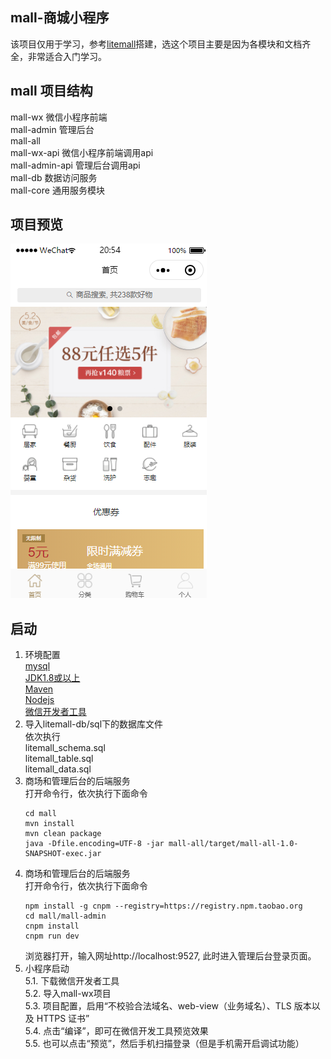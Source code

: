 ## mall-商城小程序<br>
该项目仅用于学习，参考[litemall](https://github.com/linlinjava/litemall "悬停显示")搭建，选这个项目主要是因为各模块和文档齐全，非常适合入门学习。<br>
## mall 项目结构<br>
mall-wx 微信小程序前端<br>
mall-admin 管理后台<br>
mall-all <br>
mall-wx-api 微信小程序前端调用api<br>
mall-admin-api 管理后台调用api<br>
mall-db 数据访问服务<br>
mall-core 通用服务模块<br>
## 项目预览<br>
![Alt text](https://github.com/Anhooo/mall/blob/master/img/index.png)
## 启动<br>
1. 环境配置<br>
[mysql](https://dev.mysql.com/downloads/mysql/ "悬停显示")<br>
[JDK1.8或以上](https://www.oracle.com/technetwork/java/javase/overview/index.html "悬停显示")<br>
[Maven](https://maven.apache.org/download.cgi "悬停显示")<br>
[Nodejs](https://nodejs.org/en/download/ "悬停显示")<br>
[微信开发者工具](https://developers.weixin.qq.com/miniprogram/dev/devtools/download.html "悬停显示")<br>
2. 导入litemall-db/sql下的数据库文件<br>
依次执行<br> 
litemall_schema.sql<br>
litemall_table.sql<br>
litemall_data.sql<br>
3. 商场和管理后台的后端服务<br>
	打开命令行，依次执行下面命令
	```
	cd mall
  	mvn install
  	mvn clean package
  	java -Dfile.encoding=UTF-8 -jar mall-all/target/mall-all-1.0-SNAPSHOT-exec.jar
	```
4. 商场和管理后台的后端服务<br>
	打开命令行，依次执行下面命令
	```
  	npm install -g cnpm --registry=https://registry.npm.taobao.org
  	cd mall/mall-admin
  	cnpm install
  	cnpm run dev
	```
	浏览器打开，输入网址http://localhost:9527, 此时进入管理后台登录页面。<br>
5. 小程序启动<br>
5.1. 下载微信开发者工具<br>
5.2. 导入mall-wx项目<br>
5.3. 项目配置，启用“不校验合法域名、web-view（业务域名）、TLS 版本以及 HTTPS 证书”<br>
5.4. 点击“编译”，即可在微信开发工具预览效果<br>
5.5. 也可以点击“预览”，然后手机扫描登录（但是手机需开启调试功能）<br>
	

